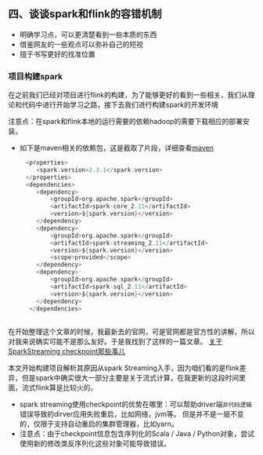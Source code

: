 ## 四、谈谈spark和flink的容错机制

- 明确学习点，可以更清楚看到一些本质的东西
- 借鉴网友的一些观点可以弥补自己的短视
- 擅于书写更好的找准位置

### 项目构建spark

在之前我们已经对项目进行flink的构建，为了能够更好的看到一些相关，我们从理论和代码中进行开始学习之路，接下去我们进行构建spark的开发环境

注意点：在spark和flink本地的运行需要的依赖hadoop的需要下载相应的部署安装。

- 如下是maven相关的依赖包，这是截取了片段，详细查看[maven](https://github.com/backbook/flinkDemo/blob/master/pom.xml)<br>
```scala
     <properties>
        <spark.version>2.3.1</spark.version>
     </properties>
     <dependencies>
        <dependency>
            <groupId>org.apache.spark</groupId>
            <artifactId>spark-core_2.11</artifactId>
            <version>${spark.version}</version>
        </dependency>
        <dependency>
            <groupId>org.apache.spark</groupId>
            <artifactId>spark-streaming_2.11</artifactId>
            <version>${spark.version}</version>
            <scope>provided</scope>
        </dependency>
        <dependency>
            <groupId>org.apache.spark</groupId>
            <artifactId>spark-sql_2.11</artifactId>
            <version>${spark.version}</version>
        </dependency>
      </dependencies>
        
```

在开始整理这个文章的时候，我最新去的官网，可是官网都是官方性的讲解，所以对我来说确实可能不是那么友好。于是我找到了这样的一篇文章。
[关于SparkStreaming checkpoint那些事儿](https://blog.csdn.net/rlnLo2pNEfx9c/article/details/81417061)

本文开始构建项目解析其原因从spark Streaming入手，因为咱们看的是flink差异，但是spark中确实很大一部分主要是关于流式计算，在我更新的这段时间里面，流式flink算是比较火的。

- spark streaming使用checkpoint的优势在哪里：可以帮助driver端`非代码逻辑`错误导致的dirver应用失败重启，比如网络，jvm等。
但是并不是一层不变的，仅限于支持自动重启的集群管理器，比如yarn。
- 注意点：由于checkpoint信息包含序列化的Scala / Java / Python对象，尝试使用新的修改类反序列化这些对象可能导致错误。
